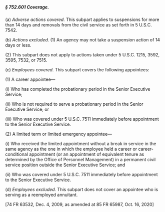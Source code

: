 ##### § 752.601 Coverage. #####

(a) *Adverse actions covered.* This subpart applies to suspensions for more than 14 days and removals from the civil service as set forth in 5 U.S.C. 7542.

(b) *Actions excluded.* (1) An agency may not take a suspension action of 14 days or less.

(2) This subpart does not apply to actions taken under 5 U.S.C. 1215, 3592, 3595, 7532, or 7515.

(c) *Employees covered.* This subpart covers the following appointees:

(1) A career appointee—

(i) Who has completed the probationary period in the Senior Executive Service;

(ii) Who is not required to serve a probationary period in the Senior Executive Service; or

(iii) Who was covered under 5 U.S.C. 7511 immediately before appointment to the Senior Executive Service.

(2) A limited term or limited emergency appointee—

(i) Who received the limited appointment without a break in service in the same agency as the one in which the employee held a career or career-conditional appointment (or an appointment of equivalent tenure as determined by the Office of Personnel Management) in a permanent civil service position outside the Senior Executive Service; and

(ii) Who was covered under 5 U.S.C. 7511 immediately before appointment to the Senior Executive Service.

(d) *Employees excluded.* This subpart does not cover an appointee who is serving as a reemployed annuitant.

[74 FR 63532, Dec. 4, 2009, as amended at 85 FR 65987, Oct. 16, 2020]